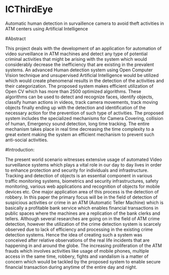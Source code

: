 # ICThirdEye
Automatic human detection in survaillence camera to avoid theft activities in ATM centers using Artificial Intelligence

#Abstract

This project deals with the development of an application for automation of video surveillance in ATM machines and detect any type of potential criminal activities that might be arising with the system which would considerably decrease the inefficiency that are existing in the prevalent systems. An advanced Human detection system using Open Computer Vision technique and unsupervised Artificial Intelligence would be utilized which would create phenomenal results in the detection of the activities and their categorization. The proposed system makes efficient utilization of Open CV which has more than 2500 optimized algorithms. These algorithms can be used to detect and recognize faces, identify objects, classify human actions in videos, track camera movements, track moving objects finally ending up with the detection and identification of the necessary action for the prevention of such type of activities. The proposed system includes the specialized mechanisms for Camera Covering, collision of human, Emergency sound detection, long time tracking. The entire mechanism takes place in real time decreasing the time complexity to a great extent making the system an efficient mechanism to prevent such anti-social activities.

#Introduction:

The present world scenario witnesses extensive usage of automated Video surveillance systems which plays a vital role in our day to day lives in order to enhance protection and security for individuals and infrastructure. Tracking and detection of objects is an essential component in various traffic monitoring systems, biometrics and security infrastructures, safety monitoring, various web applications and recognition of objects for mobile devices etc. One major application area of this process is the detection of robbery. In this paper the primary focus will be in the field of detection of suspicious activities or crime in an ATM (Automatic Teller Machine) which is basically a profitable bank service which enables financial transactions in public spaces where the machines are a replication of the bank clerks and tellers. Although several researches are going on in the field of ATM crime detection, however the utilization of the crime detection system is scarcely observed due to lack of efficiency and processing in the existing crime detection systems. Hence the idea of creating such a system was conceived after relative observations of the real life incidents that are happening in and around the globe. The increasing proliferation of the ATM frauds which involves activities like usage of mobile phones, multiple access in the same time, robbery, fights and vandalism is a matter of concern which would be tackled by the proposed system to enable secure financial transaction during anytime of the entire day and night.
